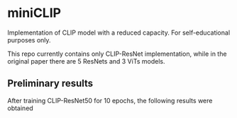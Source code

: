 # miniCLIP
Implementation of CLIP model with a reduced capacity. For self-educational purposes only.

This repo currently contains only CLIP-ResNet implementation, while in the original paper there are 5 ResNets and 3 ViTs models.

## Preliminary results
After training CLIP-ResNet50 for 10 epochs, the following results were obtained
